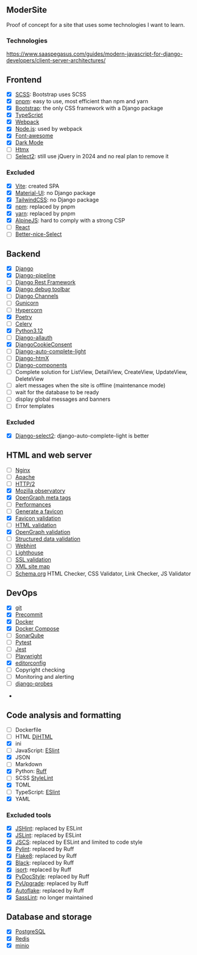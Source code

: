 ModerSite
---------

Proof of concept for a site that uses some technologies I want to learn.

### Technologies

https://www.saaspegasus.com/guides/modern-javascript-for-django-developers/client-server-architectures/

## Frontend

- [X] [SCSS](https://sass-lang.com/): Bootstrap uses SCSS
- [X] [pnpm](https://pnpm.io/): easy to use, most efficient than npm and yarn
- [X] [Bootstrap](https://getbootstrap.com/): the only CSS framework with a Django package
- [X] [TypeScript](https://www.typescriptlang.org/)
- [X] [Webpack](https://webpack.js.org/)
- [X] [Node.js](https://nodejs.org/): used by webpack
- [X] [Font-awesome](https://fontawesome.com/)
- [X] [Dark Mode](https://developer.mozilla.org/en-US/docs/Web/CSS/@media/prefers-color-scheme)
- [ ] [Htmx](https://htmx.org/)
- [ ] [Select2](https://select2.org/): still use jQuery in 2024 and no real plan to remove it

### Excluded
- [X] [Vite](https://vitejs.dev/): created SPA
- [X] [Material-UI](https://material-ui.com/): no Django package
- [X] [TailwindCSS](https://tailwindcss.com/): no Django package
- [X] [npm](https://www.npmjs.com/): replaced by pnpm
- [X] [yarn](https://yarnpkg.com/): replaced by pnpm
- [X] [AlpineJS](https://alpinejs.dev/): hard to comply with a strong CSP
- [ ] [React](https://react.dev/)
- [ ] [Better-nice-Select](https://kevingostomski.github.io/better-nice-select/documentation/options)

## Backend

- [X] [Django](https://www.djangoproject.com/)
- [X] [Django-pipeline](https://django-pipeline.readthedocs.io/en/stable/)
- [ ] [Django Rest Framework](https://www.django-rest-framework.org/)
- [X] [Django debug toolbar](https://django-debug-toolbar.readthedocs.io/en/stable/)
- [ ] [Django Channels](https://channels.readthedocs.io/en/stable/)
- [ ] [Gunicorn](https://gunicorn.org/)
- [ ] [Hypercorn](https://hypercorn.readthedocs.io/en/stable/)
- [X] [Poetry](https://python-poetry.org/)
- [ ] [Celery](https://docs.celeryproject.org/en/stable/)
- [X] [Python3.12](https://www.python.org/)
- [ ] [Django-allauth](https://django-allauth.readthedocs.io/en/latest/)
- [X] [DjangoCookieConsent](https://django-cookie-consent.readthedocs.io/en/latest/)
- [ ] [Django-auto-complete-light](https://django-autocomplete-light.readthedocs.io/en/master/)
- [ ] [Django-htmX](https://django-htmx.readthedocs.io/en/latest/)
- [ ] [Django-components](https://django-components.readthedocs.io/en/latest/)
- [ ] Complete solution for ListView, DetailView, CreateView, UpdateView, DeleteView
- [ ] alert messages when the site is offline (maintenance mode)
- [ ] wait for the database to be ready
- [ ] display global messages and banners
- [ ] Error templates

### Excluded

- [X] [Django-select2](https://django-select2.readthedocs.io/en/latest/): django-auto-complete-light is better

## HTML and web server

- [ ] [Nginx](https://www.nginx.com/)
- [ ] [Apache](https://httpd.apache.org/)
- [ ] [HTTP/2](https://http2.github.io/)
- [X] [Mozilla observatory](https://observatory.mozilla.org/)
- [X] [OpenGraph meta tags](https://ogp.me/)
- [ ] [Performances](https://web.dev/)
- [ ] [Generate a favicon](https://favicon.io/favicon-generator/)
- [X] [Favicon validation](https://realfavicongenerator.net/favicon_checker)
- [ ] [HTML validation](https://html5.validator.nu/)
- [X] [OpenGraph validation](https://www.opengraph.xyz/)
- [ ] [Structured data validation](https://search.google.com/structured-data/testing-tool)
- [ ] [Webhint](https://webhint.io/)
- [ ] [Lighthouse](https://developers.google.com/web/tools/lighthouse)
- [ ] [SSL validation](https://www.ssllabs.com/ssltest/)
- [ ] [XML site map](https://www.xml-sitemaps.com/)
- [ ] [Schema.org](https://schema.org/)
HTML Checker, CSS Validator, Link Checker, JS Validator

## DevOps

- [X] [git](https://git-scm.com/)
- [X] [Precommit](https://pre-commit.com/)
- [X] [Docker](https://www.docker.com/)
- [X] [Docker Compose](https://docs.docker.com/compose/)
- [ ] [SonarQube](https://www.sonarqube.org/)
- [ ] [Pytest](https://docs.pytest.org/en/stable/)
- [ ] [Jest](https://jestjs.io/)
- [ ] [Playwright](https://playwright.dev/)
- [X] [editorconfig](https://editorconfig.org/)
- [ ] Copyright checking
- [ ] Monitoring and alerting
- [ ] [django-probes](https://github.com/painless-software/django-probes)
-

## Code analysis and formatting

- [ ] Dockerfile
- [ ] HTML [DjHTML](https://github.com/rtts/djhtml)
- [X] ini
- [ ] JavaScript:  [ESlint](https://eslint.org/)
- [X] JSON
- [ ] Markdown
- [X] Python: [Ruff](https://docs.astral.sh/ruff/)
- [ ] SCSS [StyleLint](https://stylelint.io/)
- [X] TOML
- [ ] TypeScript:  [ESlint](https://eslint.org/)
- [X] YAML

### Excluded tools

- [X] [JSHint](https://jshint.com/): replaced by ESLint
- [X] [JSLint](https://www.jslint.com/): replaced by ESLint
- [X] [JSCS](https://jscs.dev/): replaced by ESLint and limited to code style
- [X] [Pylint](https://pylint.pycqa.org/): replaced by Ruff
- [X] [Flake8](https://flake8.pycqa.org/en/latest/): replaced by Ruff
- [X] [Black](https://black.readthedocs.io/en/stable/): replaced by Ruff
- [X] [isort](https://pycqa.github.io/isort/): replaced by Ruff
- [X] [PyDocStyle](https://www.pydocstyle.org/en/stable/): replaced by Ruff
- [X] [PyUpgrade](https://pypi.org/project/pyupgrade/): replaced by Ruff
- [X] [Autoflake](https://pypi.org/project/autoflake/): replaced by Ruff
- [X] [SassLint](https://www.npmjs.com/package/sass-lint): no longer maintained

## Database and storage

- [X] [PostgreSQL](https://www.postgresql.org/)
- [X] [Redis](https://redis.io/)
- [X] [minio](https://min.io/)
